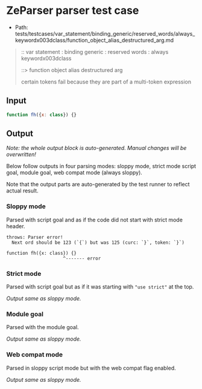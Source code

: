 # ZeParser parser test case

- Path: tests/testcases/var_statement/binding_generic/reserved_words/always_keywordx003dclass/function_object_alias_destructured_arg.md

> :: var statement : binding generic : reserved words : always keywordx003dclass
>
> ::> function object alias destructured arg
>
> certain tokens fail because they are part of a multi-token expression

## Input

`````js
function fh({x: class}) {}
`````

## Output

_Note: the whole output block is auto-generated. Manual changes will be overwritten!_

Below follow outputs in four parsing modes: sloppy mode, strict mode script goal, module goal, web compat mode (always sloppy).

Note that the output parts are auto-generated by the test runner to reflect actual result.

### Sloppy mode

Parsed with script goal and as if the code did not start with strict mode header.

`````
throws: Parser error!
  Next ord should be 123 (`{`) but was 125 (curc: `}`, token: `}`)

function fh({x: class}) {}
                     ^------- error
`````

### Strict mode

Parsed with script goal but as if it was starting with `"use strict"` at the top.

_Output same as sloppy mode._

### Module goal

Parsed with the module goal.

_Output same as sloppy mode._

### Web compat mode

Parsed in sloppy script mode but with the web compat flag enabled.

_Output same as sloppy mode._
